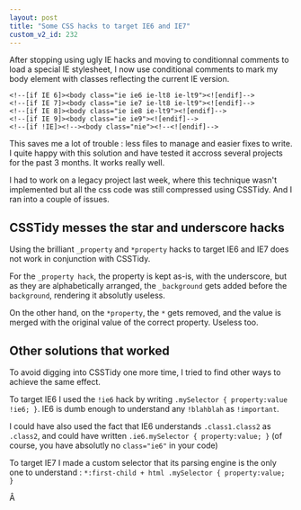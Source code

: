 ```yaml
---
layout: post
title: "Some CSS hacks to target IE6 and IE7"
custom_v2_id: 232
---
```


After stopping using ugly IE hacks and moving to conditionnal comments to load
a special IE stylesheet, I now use conditional comments to mark my body
element with classes reflecting the current IE version.

    
    <!--[if IE 6]><body class="ie ie6 ie-lt8 ie-lt9"><![endif]-->  
    <!--[if IE 7]><body class="ie ie7 ie-lt8 ie-lt9"><![endif]-->  
    <!--[if IE 8]><body class="ie ie8 ie-lt9"><![endif]-->  
    <!--[if IE 9]><body class="ie ie9"><![endif]-->  
    <!--[if !IE]><!--><body class="nie"><!--<![endif]-->  
    

This saves me a lot of trouble : less files to manage and easier fixes to
write. I quite happy with this solution and have tested it accross several
projects for the past 3 months. It works really well.

I had to work on a legacy project last week, where this technique wasn't
implemented but all the css code was still compressed using CSSTidy. And I ran
into a couple of issues.

## CSSTidy messes the star and underscore hacks

Using the brilliant `_property` and `*property` hacks to target IE6 and IE7
does not work in conjunction with CSSTidy.

For the `_property hack`, the property is kept as-is, with the underscore, but
as they are alphabetically arranged, the `_background` gets added before the
`background`, rendering it absolutly useless.

On the other hand, on the `*property`, the `*` gets removed, and the value is
merged with the original value of the correct property. Useless too.

## Other solutions that worked

To avoid digging into CSSTidy one more time, I tried to find other ways to
achieve the same effect.

To target IE6 I used the `!ie6` hack by writing `.mySelector { property:value
!ie6; }`. IE6 is dumb enough to understand any `!blahblah` as `!important`.

I could have also used the fact that IE6 understands `.class1.class2` as
`.class2`, and could have written `.ie6.mySelector { property:value; }` (of
course, you have absolutly no `class="ie6"` in your code)

To target IE7 I made a custom selector that its parsing engine is the only one
to understand : `*:first-child + html .mySelector { property:value; }`

Â

